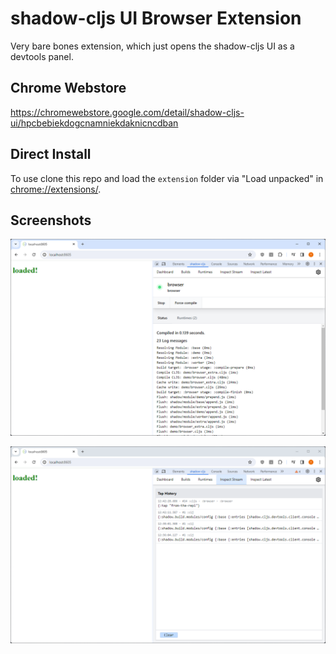 # shadow-cljs UI Browser Extension

Very bare bones extension, which just opens the shadow-cljs UI as a devtools panel.

## Chrome Webstore

https://chromewebstore.google.com/detail/shadow-cljs-ui/hpcbebiekdogcnamniekdaknicncdban

## Direct Install

To use clone this repo and load the `extension` folder via "Load unpacked" in [chrome://extensions/](chrome://extensions/).

## Screenshots

![Build Status](shadow-cljs-ui-build-status.png)

![Inspect](shadow-cljs-ui-inspect.png)